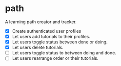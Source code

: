 # path
A learning path creator and tracker.

- [x] Create authenticated user profiles
- [x] Let users add tutorials to their profiles.
- [x] Let users toggle status between done or doing.
- [x] Let users delete tutorials.
- [ ] Let users toggle status to between doing and done.
- [ ] Let users rearrange order or their tutorials.
